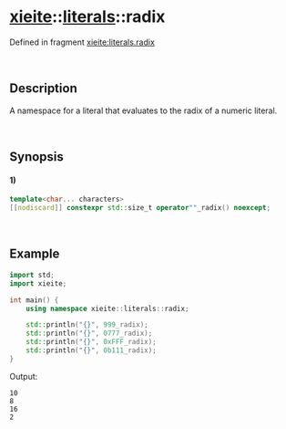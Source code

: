 # [xieite](../../xieite.md)\:\:[literals](../../literals.md)\:\:radix
Defined in fragment [xieite:literals.radix](../../../src/literals/radix.cpp)

&nbsp;

## Description
A namespace for a literal that evaluates to the radix of a numeric literal.

&nbsp;

## Synopsis
#### 1)
```cpp
template<char... characters>
[[nodiscard]] constexpr std::size_t operator""_radix() noexcept;
```

&nbsp;

## Example
```cpp
import std;
import xieite;

int main() {
    using namespace xieite::literals::radix;

    std::println("{}", 999_radix);
    std::println("{}", 0777_radix);
    std::println("{}", 0xFFF_radix);
    std::println("{}", 0b111_radix);
}
```
Output:
```
10
8
16
2
```
